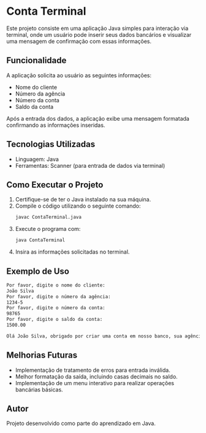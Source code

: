 # Conta Terminal

Este projeto consiste em uma aplicação Java simples para interação via terminal, onde um usuário pode inserir seus dados bancários e visualizar uma mensagem de confirmação com essas informações.

## Funcionalidade

A aplicação solicita ao usuário as seguintes informações:
- Nome do cliente
- Número da agência
- Número da conta
- Saldo da conta

Após a entrada dos dados, a aplicação exibe uma mensagem formatada confirmando as informações inseridas.

## Tecnologias Utilizadas

- Linguagem: Java
- Ferramentas: Scanner (para entrada de dados via terminal)

## Como Executar o Projeto

1. Certifique-se de ter o Java instalado na sua máquina.
2. Compile o código utilizando o seguinte comando:
   ```sh
   javac ContaTerminal.java
   ```
3. Execute o programa com:
   ```sh
   java ContaTerminal
   ```
4. Insira as informações solicitadas no terminal.

## Exemplo de Uso

```sh
Por favor, digite o nome do cliente:
João Silva
Por favor, digite o número da agência:
1234-5
Por favor, digite o número da conta:
98765
Por favor, digite o saldo da conta:
1500.00

Olá João Silva, obrigado por criar uma conta em nosso banco, sua agência é 1234-5, conta 98765 e seu saldo 1500.0 já está disponível para saque.
```

## Melhorias Futuras

- Implementação de tratamento de erros para entrada inválida.
- Melhor formatação da saída, incluindo casas decimais no saldo.
- Implementação de um menu interativo para realizar operações bancárias básicas.

## Autor

Projeto desenvolvido como parte do aprendizado em Java.

